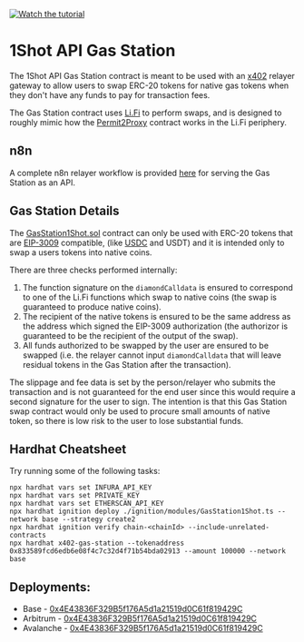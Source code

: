 [![Watch the tutorial](https://img.youtube.com/vi/IbeMF85k8yY/maxresdefault.jpg)](https://youtu.be/IbeMF85k8yY)

# 1Shot API Gas Station

The 1Shot API Gas Station contract is meant to be used with an [x402](https://x402.org) relayer gateway to allow users to swap ERC-20 tokens for native gas tokens when they don't have any funds to pay for transaction fees. 

The Gas Station contract uses [Li.Fi](https://li.fi/) to perform swaps, and is designed to roughly mimic how the [Permit2Proxy](https://github.com/lifinance/contracts/blob/main/src/Periphery/Permit2Proxy.sol) contract works in the Li.Fi periphery. 

## n8n

A complete n8n relayer workflow is provided [here](./n8n.json) for serving the Gas Station as an API. 

## Gas Station Details

The [GasStation1Shot.sol](/contracts/GasStation1Shot.sol) contract can only be used with ERC-20 tokens that are [EIP-3009](https://eips.ethereum.org/EIPS/eip-3009) compatible, (like [USDC](https://github.com/FraxFinance/fraxtal-usdc) and USDT) and it is intended only to swap a users tokens into native coins. 

There are three checks performed internally:

1. The function signature on the `diamondCalldata` is ensured to correspond to one of the Li.Fi functions which swap to native coins (the swap is guaranteed to produce native coins).
2. The recipient of the native tokens is ensured to be the same address as the address which signed the EIP-3009 authorization (the authorizor is guaranteed to be the recipient of the output of the swap).
3. All funds authorized to be swapped by the user are ensured to be swapped (i.e. the relayer cannot input `diamondCalldata` that will leave residual tokens in the Gas Station after the transaction). 

The slippage and fee data is set by the person/relayer who submits the transaction and is not guaranteed for the end user since this would require a second signature for the user to sign. The intention is that this Gas Station swap contract would only be used to procure small amounts of native token, so there is low risk to the user to lose substantial funds. 

## Hardhat Cheatsheet 
Try running some of the following tasks:

```shell
npx hardhat vars set INFURA_API_KEY
npx hardhat vars set PRIVATE_KEY
npx hardhat vars set ETHERSCAN_API_KEY
npx hardhat ignition deploy ./ignition/modules/GasStation1Shot.ts --network base --strategy create2
npx hardhat ignition verify chain-<chainId> --include-unrelated-contracts
npx hardhat x402-gas-station --tokenaddress 0x833589fcd6edb6e08f4c7c32d4f71b54bda02913 --amount 100000 --network base
```

## Deployments: 

- Base - [0x4E43836F329B5f176A5d1a21519d0C61f819429C](https://basescan.org/address/0x4E43836F329B5f176A5d1a21519d0C61f819429C)
- Arbitrum - [0x4E43836F329B5f176A5d1a21519d0C61f819429C](https://arbiscan.io//address/0x4E43836F329B5f176A5d1a21519d0C61f819429C)
- Avalanche - [0x4E43836F329B5f176A5d1a21519d0C61f819429C](https://snowtrace.io/address/0x4E43836F329B5f176A5d1a21519d0C61f819429C)